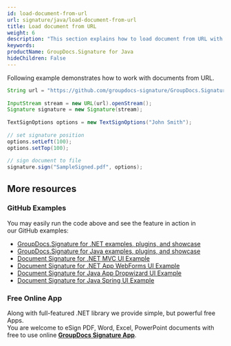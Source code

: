 ```yaml
---
id: load-document-from-url
url: signature/java/load-document-from-url
title: Load document from URL
weight: 6
description: "This section explains how to load document from URL with GroupDocs.Signature API."
keywords: 
productName: GroupDocs.Signature for Java
hideChildren: False
---
```

Following example demonstrates how to work with documents from URL.

```java
String url = "https://github.com/groupdocs-signature/GroupDocs.Signature-for-.NET/blob/master/Examples/Resources/SampleFiles/sample.pdf?raw=true";
 
InputStream stream = new URL(url).openStream();
Signature signature = new Signature(stream);
 
TextSignOptions options = new TextSignOptions("John Smith");
 
// set signature position
options.setLeft(100);
options.setTop(100);
 
// sign document to file
signature.sign("SampleSigned.pdf", options);
```

## More resources

### GitHub Examples 

You may easily run the code above and see the feature in action in our GitHub examples:

*   [GroupDocs.Signature for .NET examples, plugins, and showcase](https://github.com/groupdocs-signature/GroupDocs.Signature-for-.NET)    
*   [GroupDocs.Signature for Java examples, plugins, and showcase](https://github.com/groupdocs-signature/GroupDocs.Signature-for-Java)    
*   [Document Signature for .NET MVC UI Example](https://github.com/groupdocs-signature/GroupDocs.Signature-for-.NET-MVC)    
*   [Document Signature for .NET App WebForms UI Example](https://github.com/groupdocs-signature/GroupDocs.Signature-for-.NET-WebForms)    
*   [Document Signature for Java App Dropwizard UI Example](https://github.com/groupdocs-signature/GroupDocs.Signature-for-Java-Dropwizard)   
*   [Document Signature for Java Spring UI Example](https://github.com/groupdocs-signature/GroupDocs.Signature-for-Java-Spring)
    

### Free Online App 

Along with full-featured .NET library we provide simple, but powerful free Apps.  
You are welcome to eSign PDF, Word, Excel, PowerPoint documents with free to use online **[GroupDocs Signature App](https://products.groupdocs.app/signature)**.
